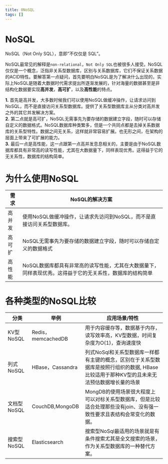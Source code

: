 ```yaml
---
title: 0NoSQL
tags: []
---
```


# NoSQL

NoSQL（Not Only SQL），意即”不仅仅是 SQL”。

NoSQL最常见的解释是`non-relational`，`Not Only SQL`也被很多人接受。NoSQL仅仅是一个概念，泛指非关系型数据库，区别与关系数据库，它们不保证关系数据的ACID特性。要解答第一点疑问，首先要明白NoSQL是为了解决什么出现的，实际上NoSQL是随着大数据时代需求提出所逐渐发展的，针对海量的数据甚至是非结构化数据要实现**高并发**，**高可扩**，以及**高性能**的特点。

**1.** 首先是高并发，大多数时候我们可以使用NoSQL做缓冲操作，让请求访问到NoSQL，而不是直接访问关系型数据库。提供了关系型数据库主从分类对高并发之外的其它并发解决方案。  
**2.** 第二点就是高可扩，NoSQL无需事先为要存储的数据建立字段，随时可以存储自定义的数据格式。NoSQL数据库种类繁多，但是一个共同点都是去掉关系数据库的关系型特性。数据之间无关系，这样就非常容易扩展。也无形之间，在架构的层面上带来了可扩展的能力。  
**3.** 最后一点是高性能，这一点跟第一点高并发息息相关的，主要是由于NoSQL数据库都具有非常高的读写性能，尤其在大数据量下，同样表现优秀。这得益于它的无关系性，数据库的结构简单。


# 为什么使用NoSQL

| 需求 | NoSQL的解决方案 |
| --- | --- |
| 高并发 | 使用NoSQL做缓冲操作，让请求先访问到NoSQL，而不是直接访问关系型数据库。 |
| 高可扩 | NoSQL无需事先为要存储的数据建立字段，随时可以存储自定义的数据格式 |
| 高性能 | NoSQL数据库都具有非常高的读写性能，尤其在大数据量下，同样表现优秀。这得益于它的无关系性，数据库的结构简单 |


# 各种类型的NoSQL比较

| 分类 | 举例 | 应用场景/特性 |
| --- | --- | --- |
| KV型NoSQL | Redis，memcachedDB | 用于内容缓存等，数据基于内存，读写效率高，KV型数据，时间复杂度为O(1)，查询速度快 |
| 列式NoSQL | HBase，Cassandra | 列式NoSql和关系型数据库一样都有主键的概念，区别在于关系型数据库是按照行组织的数据, HBase比较适用于那种KV型的且未来无法预估数据增长量的场景 |
| 文档型NoSQL | CouchDB,MongoDB | MongDB的使用场景很大程度上可以对标关系型数据库，但是比较适合处理那些没有join、没有强一致性要求且表结构会常变化的数据。 |
| 搜索型NoSQL | Elasticsearch | 搜索型NoSql最适用的场景就是有条件搜索尤其是全文搜索的场景，作为关系型数据库的一种替代方案。 |
